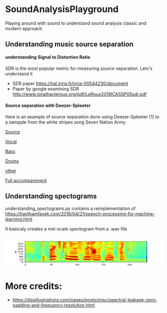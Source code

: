 # SoundAnalysisPlayground
Playing around with sound to understand sound analysis classic and modern approach

## Understanding music source separation

#### understanding Signal to Distortion Ratio
SDR is the most popular metric for measuring source separation. Lets's understand it
- SDR paper https://hal.inria.fr/inria-00544230/document
- Paper by google examining SDR http://www.jonathanleroux.org/pdf/LeRoux2019ICASSP05sdr.pdf
#### Source separation with Deezer-Spleeter
Here is an example of source separation done using Deezer-Spleeter [1] to a sampple from the white stripes song Seven Nation Army:

[Source](sound_snippets/SevenNationArmy_trimmed.mp3)

[Vocal](assets/understanding_source_separation/SevenNationArmy/vocals.wav)

[Bass](assets/understanding_source_separation/SevenNationArmy/bass.wav)

[Drums](assets/understanding_source_separation/SevenNationArmy/drums.wav)

[other](assets/understanding_source_separation/SevenNationArmy/other.wav)

[Full accompaniment](assets/understanding_source_separation/SevenNationArmy/accompaniment.wav)



## Understanding spectograms
understanding_spectograms.py contains a reimplementation of https://haythamfayek.com/2016/04/21/speech-processing-for-machine-learning.html

It basicaly creates a mel-scale spectogram from a .wav file

![alt text](assets/understanding_spectograms/Spectogram.png)


# More credits:
- https://dspillustrations.com/pages/posts/misc/spectral-leakage-zero-padding-and-frequency-resolution.html